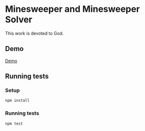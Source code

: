 # Minesweeper and Minesweeper Solver

This work is devoted to God.

## Demo

[Demo](https://sanjosolutions.github.io/minesweeper/index.html)

## Running tests

### Setup

```sh
npm install
```

### Running tests

```sh
npm test
```
